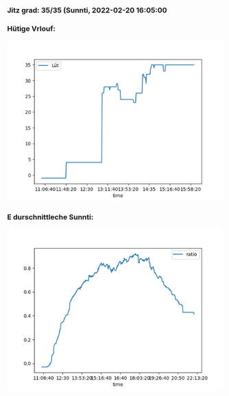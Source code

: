 ### Jitz grad: 35/35 (Sunnti, 2022-02-20 16:05:00

### Hütige Vrlouf:
![Graph](Today.png)

### E durschnittleche Sunnti:
![Graph](Sunnti.png)